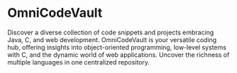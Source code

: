 # OmniCodeVault
Discover a diverse collection of code snippets and projects embracing Java, C, and web development. OmniCodeVault is your versatile coding hub, offering insights into object-oriented programming, low-level systems with C, and the dynamic world of web applications. Uncover the richness of multiple languages in one centralized repository.
